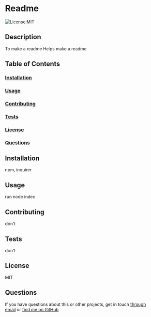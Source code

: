
# Readme
 
![License:MIT](https://img.shields.io/badge/License-MIT-blue.svg)

## Description
To make a readme
Helps make a readme
## Table of Contents
### [Installation](#installation)
### [Usage](#usage)
### [Contributing](#contributing)
### [Tests](#tests)
### [License](#license)
### [Questions](#questions)

<a name="installation"></a>
## Installation
npm, inquirer

<a name="usage"></a>
## Usage
run node index

<a name="contributing"></a>
## Contributing
don't

<a name="tests"></a>
## Tests
don't

<a name="license"></a>
## License
MIT

<a name="questions"></a>
## Questions
If you have questions about this or other projects, get in touch [through email](mailto:krista@email.com) or [find me on GitHub](https://github.com/kjnb-0)